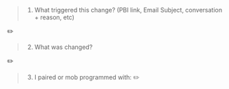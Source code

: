 <!--  **Tip: Use [SSW Rule Writer GPT](https://chat.openai.com/g/g-cOvrRzEnU-ssw-rules-writer) for help with writing rules 🤖** -->
>
> 1. What triggered this change? (PBI link, Email Subject, conversation + reason, etc)

✏️

> 2. What was changed?

✏️

> 3. I paired or mob programmed with: <!-- list names or remove if not relevant -->
✏️
<!-- E.g. I paired or mob programmed with: @gordonbeeming and @sethdailyssw -->

<!-- 
Check out the relevant rules
- https://www.ssw.com.au/rules/rules-to-better-pull-requests
- https://www.ssw.com.au/rules/write-a-good-pull-request
- https://www.ssw.com.au/rules/over-the-shoulder-prs 
- https://www.ssw.com.au/rules/do-you-use-co-creation-patterns
-->
